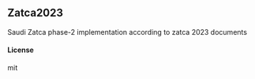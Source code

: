 ## Zatca2023

Saudi Zatca phase-2 implementation according to zatca 2023 documents

#### License

mit
